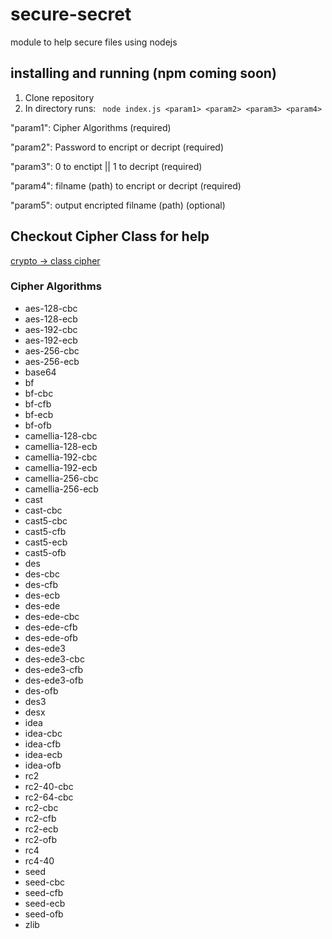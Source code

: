 # secure-secret
module to help secure files using nodejs

## installing and running  (npm coming soon)
1. Clone repository
2. In directory runs: 
` node index.js <param1> <param2> <param3> <param4>`

 "param1": Cipher Algorithms (required)

 "param2": Password to encript or decript (required)
 
 "param3": 0 to enctipt || 1 to decript (required)
 
 "param4": filname (path) to encript or decript (required)
 
 "param5": output encripted filname (path) (optional)
 
 ## Checkout Cipher Class for help
 [crypto -> class cipher](https://nodejs.org/api/crypto.html#crypto_class_cipher)
 
### Cipher Algorithms
* aes-128-cbc
* aes-128-ecb
* aes-192-cbc
* aes-192-ecb
* aes-256-cbc
* aes-256-ecb
* base64
* bf
* bf-cbc
* bf-cfb
* bf-ecb
* bf-ofb
* camellia-128-cbc
* camellia-128-ecb
* camellia-192-cbc
* camellia-192-ecb
* camellia-256-cbc
* camellia-256-ecb
* cast
* cast-cbc
* cast5-cbc
* cast5-cfb
* cast5-ecb
* cast5-ofb
* des
* des-cbc
* des-cfb 
* des-ecb
* des-ede
* des-ede-cbc
* des-ede-cfb
* des-ede-ofb
* des-ede3
* des-ede3-cbc
* des-ede3-cfb
* des-ede3-ofb
* des-ofb
* des3
* desx
* idea
* idea-cbc
* idea-cfb
* idea-ecb
* idea-ofb
* rc2
* rc2-40-cbc
* rc2-64-cbc
* rc2-cbc
* rc2-cfb
* rc2-ecb
* rc2-ofb
* rc4
* rc4-40
* seed
* seed-cbc
* seed-cfb
* seed-ecb
* seed-ofb
* zlib
